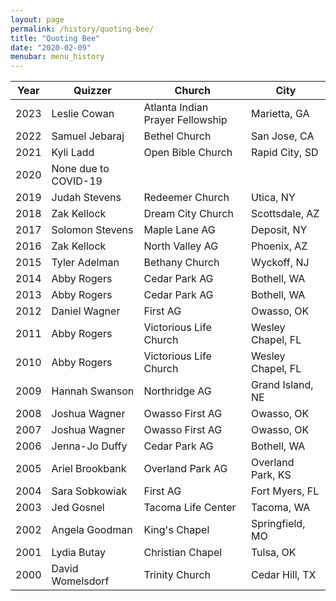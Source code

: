 ```yaml
---
layout: page
permalink: /history/quoting-bee/
title: "Quoting Bee"
date: "2020-02-09"
menubar: menu_history
---
```


| Year | Quizzer              | Church                           | City              |
| ---- | -------------------- | -------------------------------- | ----------------- |
| 2023 | Leslie Cowan         | Atlanta Indian Prayer Fellowship | Marietta, GA      |
| 2022 | Samuel Jebaraj       | Bethel Church                    | San Jose, CA      |
| 2021 | Kyli Ladd            | Open Bible Church                | Rapid City, SD    |
| 2020 | None due to COVID-19 |                                  |                   |
| 2019 | Judah Stevens        | Redeemer Church                  | Utica, NY         |
| 2018 | Zak Kellock          | Dream City Church                | Scottsdale, AZ    |
| 2017 | Solomon Stevens      | Maple Lane AG                    | Deposit, NY       |
| 2016 | Zak Kellock          | North Valley AG                  | Phoenix, AZ       |
| 2015 | Tyler Adelman        | Bethany Church                   | Wyckoff, NJ       |
| 2014 | Abby Rogers          | Cedar Park AG                    | Bothell, WA       |
| 2013 | Abby Rogers          | Cedar Park AG                    | Bothell, WA       |
| 2012 | Daniel Wagner        | First AG                         | Owasso, OK        |
| 2011 | Abby Rogers          | Victorious Life Church           | Wesley Chapel, FL |
| 2010 | Abby Rogers          | Victorious Life Church           | Wesley Chapel, FL |
| 2009 | Hannah Swanson       | Northridge AG                    | Grand Island, NE  |
| 2008 | Joshua Wagner        | Owasso First AG                  | Owasso, OK        |
| 2007 | Joshua Wagner        | Owasso First AG                  | Owasso, OK        |
| 2006 | Jenna-Jo Duffy       | Cedar Park AG                    | Bothell, WA       |
| 2005 | Ariel Brookbank      | Overland Park AG                 | Overland Park, KS |
| 2004 | Sara Sobkowiak       | First AG                         | Fort Myers, FL    |
| 2003 | Jed Gosnel           | Tacoma Life Center               | Tacoma, WA        |
| 2002 | Angela Goodman       | King's Chapel                    | Springfield, MO   |
| 2001 | Lydia Butay          | Christian Chapel                 | Tulsa, OK         |
| 2000 | David Womelsdorf     | Trinity Church                   | Cedar Hill, TX    |
